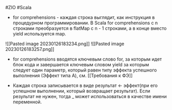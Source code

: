 #ZIO #Scala 

* for comprehensions - каждая строка выглядит, как инструкция в процедурном программировании. В Scala for comprehensions с n строками преобразуется в flatMap с n - 1 строками, а в конце вместо yield используется map.

![[Pasted image 20230126183234.png]]     ![[Pasted image 20230126183257.png]]


* for comprehensions вводятся ключевым слово for, за которым идет блок кода и завершается ключевым словом yield за которым следует один параметр, который равен типу эффекта успешного выполнения (Эффект типа A), см. [[Требования к ФЭ]]

* Каждая строка записывается в виде результат <- эффект(при его успешном выполнении, который возвращает результат). Если результат не нужен, тогда _ может использоваться в качестве имени переменной.